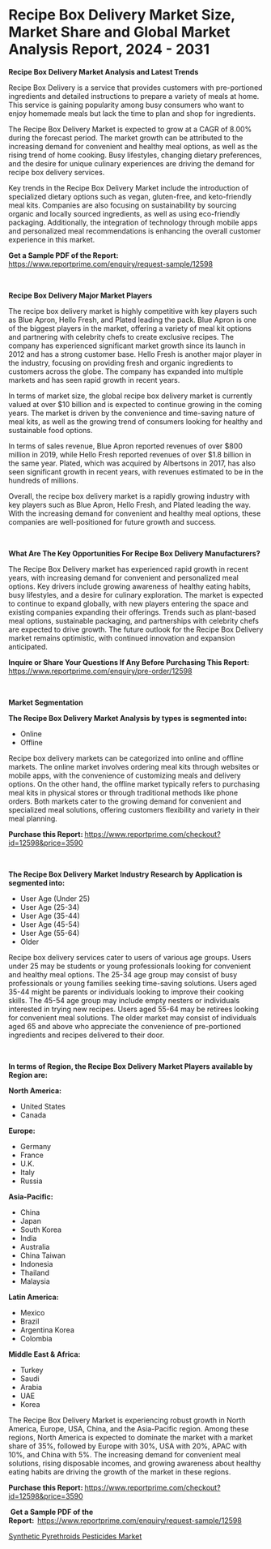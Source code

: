 <p><h1>Recipe Box Delivery Market Size, Market Share and Global Market Analysis Report, 2024 - 2031</h1></p><p><strong>Recipe Box Delivery Market Analysis and Latest Trends</strong></p>
<p><p>Recipe Box Delivery is a service that provides customers with pre-portioned ingredients and detailed instructions to prepare a variety of meals at home. This service is gaining popularity among busy consumers who want to enjoy homemade meals but lack the time to plan and shop for ingredients.</p><p>The Recipe Box Delivery Market is expected to grow at a CAGR of 8.00% during the forecast period. The market growth can be attributed to the increasing demand for convenient and healthy meal options, as well as the rising trend of home cooking. Busy lifestyles, changing dietary preferences, and the desire for unique culinary experiences are driving the demand for recipe box delivery services.</p><p>Key trends in the Recipe Box Delivery Market include the introduction of specialized dietary options such as vegan, gluten-free, and keto-friendly meal kits. Companies are also focusing on sustainability by sourcing organic and locally sourced ingredients, as well as using eco-friendly packaging. Additionally, the integration of technology through mobile apps and personalized meal recommendations is enhancing the overall customer experience in this market.</p></p>
<p><strong>Get a Sample PDF of the Report:&nbsp;</strong> <a href="https://www.reportprime.com/enquiry/request-sample/12598">https://www.reportprime.com/enquiry/request-sample/12598</a></p>
<p>&nbsp;</p>
<p><strong>Recipe Box Delivery Major Market Players</strong></p>
<p><p>The recipe box delivery market is highly competitive with key players such as Blue Apron, Hello Fresh, and Plated leading the pack. Blue Apron is one of the biggest players in the market, offering a variety of meal kit options and partnering with celebrity chefs to create exclusive recipes. The company has experienced significant market growth since its launch in 2012 and has a strong customer base. Hello Fresh is another major player in the industry, focusing on providing fresh and organic ingredients to customers across the globe. The company has expanded into multiple markets and has seen rapid growth in recent years.</p><p>In terms of market size, the global recipe box delivery market is currently valued at over $10 billion and is expected to continue growing in the coming years. The market is driven by the convenience and time-saving nature of meal kits, as well as the growing trend of consumers looking for healthy and sustainable food options.</p><p>In terms of sales revenue, Blue Apron reported revenues of over $800 million in 2019, while Hello Fresh reported revenues of over $1.8 billion in the same year. Plated, which was acquired by Albertsons in 2017, has also seen significant growth in recent years, with revenues estimated to be in the hundreds of millions.</p><p>Overall, the recipe box delivery market is a rapidly growing industry with key players such as Blue Apron, Hello Fresh, and Plated leading the way. With the increasing demand for convenient and healthy meal options, these companies are well-positioned for future growth and success.</p></p>
<p>&nbsp;</p>
<p><strong>What Are The Key Opportunities For Recipe Box Delivery Manufacturers?</strong></p>
<p><p>The Recipe Box Delivery market has experienced rapid growth in recent years, with increasing demand for convenient and personalized meal options. Key drivers include growing awareness of healthy eating habits, busy lifestyles, and a desire for culinary exploration. The market is expected to continue to expand globally, with new players entering the space and existing companies expanding their offerings. Trends such as plant-based meal options, sustainable packaging, and partnerships with celebrity chefs are expected to drive growth. The future outlook for the Recipe Box Delivery market remains optimistic, with continued innovation and expansion anticipated.</p></p>
<p><strong>Inquire or Share Your Questions If Any Before Purchasing This Report:</strong> <a href="https://www.reportprime.com/enquiry/pre-order/12598">https://www.reportprime.com/enquiry/pre-order/12598</a></p>
<p>&nbsp;</p>
<p><strong>Market Segmentation</strong></p>
<p><strong>The Recipe Box Delivery Market Analysis by types is segmented into:</strong></p>
<p><ul><li>Online</li><li>Offline</li></ul></p>
<p><p>Recipe box delivery markets can be categorized into online and offline markets. The online market involves ordering meal kits through websites or mobile apps, with the convenience of customizing meals and delivery options. On the other hand, the offline market typically refers to purchasing meal kits in physical stores or through traditional methods like phone orders. Both markets cater to the growing demand for convenient and specialized meal solutions, offering customers flexibility and variety in their meal planning.</p></p>
<p><strong>Purchase this Report:&nbsp;</strong><a href="https://www.reportprime.com/checkout?id=12598&price=3590">https://www.reportprime.com/checkout?id=12598&price=3590</a></p>
<p>&nbsp;</p>
<p><strong>The Recipe Box Delivery Market Industry Research by Application is segmented into:</strong></p>
<p><ul><li>User Age (Under 25)</li><li>User Age (25-34)</li><li>User Age (35-44)</li><li>User Age (45-54)</li><li>User Age (55-64)</li><li>Older</li></ul></p>
<p><p>Recipe box delivery services cater to users of various age groups. Users under 25 may be students or young professionals looking for convenient and healthy meal options. The 25-34 age group may consist of busy professionals or young families seeking time-saving solutions. Users aged 35-44 might be parents or individuals looking to improve their cooking skills. The 45-54 age group may include empty nesters or individuals interested in trying new recipes. Users aged 55-64 may be retirees looking for convenient meal solutions. The older market may consist of individuals aged 65 and above who appreciate the convenience of pre-portioned ingredients and recipes delivered to their door.</p></p>
<p>&nbsp;</p>
<p><strong>In terms of Region, the Recipe Box Delivery Market Players available by Region are:</strong></p>
<p>
    <p> <strong> North America: </strong>
        <ul>
            <li>United States</li>
            <li>Canada</li>
        </ul>
        </p> 
    <p> <strong> Europe: </strong>
        <ul>
            <li>Germany</li>
            <li>France</li>
            <li>U.K.</li>
            <li>Italy</li>
            <li>Russia</li>
        </ul>
        </p> 
    <p> <strong> Asia-Pacific: </strong>
        <ul>
            <li>China</li>
            <li>Japan</li>
            <li>South Korea</li>
            <li>India</li>
            <li>Australia</li>
            <li>China Taiwan</li>
            <li>Indonesia</li>
            <li>Thailand</li>
            <li>Malaysia</li>
        </ul>
        </p> 
    <p> <strong> Latin America: </strong>
        <ul>
            <li>Mexico</li>
            <li>Brazil</li>
            <li>Argentina Korea</li>
            <li>Colombia</li>
        </ul>
        </p> 
    <p> <strong> Middle East & Africa: </strong>
        <ul>
            <li>Turkey</li>
            <li>Saudi</li>
            <li>Arabia</li>
            <li>UAE</li>
            <li>Korea</li>
        </ul>
    </p>
    </p>
<p><p>The Recipe Box Delivery Market is experiencing robust growth in North America, Europe, USA, China, and the Asia-Pacific region. Among these regions, North America is expected to dominate the market with a market share of 35%, followed by Europe with 30%, USA with 20%, APAC with 10%, and China with 5%. The increasing demand for convenient meal solutions, rising disposable incomes, and growing awareness about healthy eating habits are driving the growth of the market in these regions.</p></p>
<p><strong>Purchase this Report: </strong><a href="https://www.reportprime.com/checkout?id=12598&price=3590">https://www.reportprime.com/checkout?id=12598&price=3590</a></p>
<p>&nbsp;<strong>Get a Sample PDF of the Report:&nbsp;&nbsp;</strong><a href="https://www.reportprime.com/enquiry/request-sample/12598">https://www.reportprime.com/enquiry/request-sample/12598</a></p>
<p><strong></strong></p>
<p><p><a href="https://chivalrous-flock-a86.notion.site/Synthetic-Pyrethroids-Pesticides-Market-Size-Furnishes-Valuable-Information-Encompassing-Market-Shar-713fe234203b4248a733a1b0a4265f66">Synthetic Pyrethroids Pesticides Market</a></p></p>